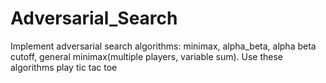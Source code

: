 # Adversarial_Search
Implement adversarial search algorithms: minimax, alpha_beta, alpha beta cutoff, general minimax(multiple players, variable sum). Use these algorithms play tic tac toe
